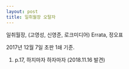 ```yaml
---
layout: post
title: 일취월장 오탈자
---
```


일취월장, (고영성, 신영준, 로크미디어) Errata, 정오표

2017년 12월 7일 초판 1쇄 기준.

1. p.17, 하지마자 하자마자 (2018.11.16 발견)
